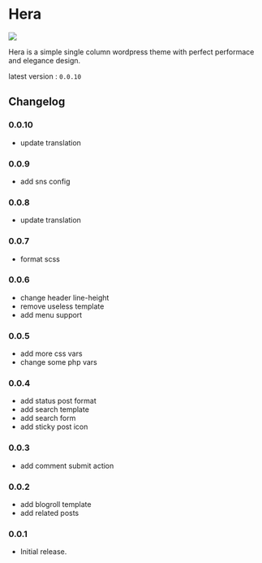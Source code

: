 # Hera

![](https://static.fatesinger.com/2024/12/2u80bhyxkmru4o9j.png)

Hera is a simple single column wordpress theme with perfect performace and elegance design.

latest version : `0.0.10`

## Changelog

### 0.0.10

- update translation

### 0.0.9

- add sns config

### 0.0.8

- update translation

### 0.0.7

- format scss

### 0.0.6

- change header line-height
- remove useless template
- add menu support

### 0.0.5

- add more css vars
- change some php vars

### 0.0.4

- add status post format
- add search template
- add search form
- add sticky post icon

### 0.0.3

- add comment submit action

### 0.0.2

- add blogroll template
- add related posts

### 0.0.1

- Initial release.
